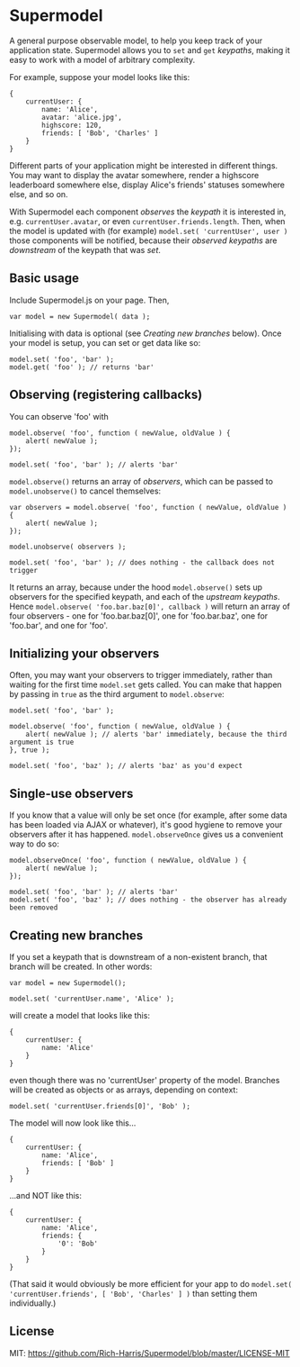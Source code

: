 Supermodel
==========

A general purpose observable model, to help you keep track of your application state. Supermodel allows you to `set` and `get` *keypaths*, making it easy to work with a model of arbitrary complexity.

For example, suppose your model looks like this:

    {
        currentUser: {
            name: 'Alice',
            avatar: 'alice.jpg',
            highscore: 120,
            friends: [ 'Bob', 'Charles' ]
        }
    }

Different parts of your application might be interested in different things. You may want to display the avatar somewhere, render a highscore leaderboard somewhere else, display Alice's friends' statuses somewhere else, and so on.

With Supermodel each component *observes* the *keypath* it is interested in, e.g. `currentUser.avatar`, or even `currentUser.friends.length`. Then, when the model is updated with (for example) `model.set( 'currentUser', user )` those components will be notified, because their *observed keypaths* are *downstream* of the keypath that was *set*.




Basic usage
-----------

Include Supermodel.js on your page. Then,

    var model = new Supermodel( data );

Initialising with data is optional (see *Creating new branches* below). Once your model is setup, you can set or get data like so:

    model.set( 'foo', 'bar' );
    model.get( 'foo' ); // returns 'bar'




Observing (registering callbacks)
---------------------------------

You can observe 'foo' with

    model.observe( 'foo', function ( newValue, oldValue ) {
        alert( newValue );
    });

    model.set( 'foo', 'bar' ); // alerts 'bar'

`model.observe()` returns an array of *observers*, which can be passed to `model.unobserve()` to cancel themselves:

    var observers = model.observe( 'foo', function ( newValue, oldValue ) {
        alert( newValue );
    });

    model.unobserve( observers );

    model.set( 'foo', 'bar' ); // does nothing - the callback does not trigger

It returns an array, because under the hood `model.observe()` sets up observers for the specified keypath, and each of the *upstream keypaths*. Hence `model.observe( 'foo.bar.baz[0]', callback )` will return an array of four observers - one for 'foo.bar.baz[0]', one for 'foo.bar.baz', one for 'foo.bar', and one for 'foo'.



Initializing your observers
---------------------------

Often, you may want your observers to trigger immediately, rather than waiting for the first time `model.set` gets called. You can make that happen by passing in `true` as the third argument to `model.observe`:

    model.set( 'foo', 'bar' );

    model.observe( 'foo', function ( newValue, oldValue ) {
        alert( newValue ); // alerts 'bar' immediately, because the third argument is true
    }, true );

    model.set( 'foo', 'baz' ); // alerts 'baz' as you'd expect



Single-use observers
--------------------

If you know that a value will only be set once (for example, after some data has been loaded via AJAX or whatever), it's good hygiene to remove your observers after it has happened. `model.observeOnce` gives us a convenient way to do so:

    model.observeOnce( 'foo', function ( newValue, oldValue ) {
        alert( newValue );
    });

    model.set( 'foo', 'bar' ); // alerts 'bar'
    model.set( 'foo', 'baz' ); // does nothing - the observer has already been removed



Creating new branches
---------------------

If you set a keypath that is downstream of a non-existent branch, that branch will be created. In other words:

    var model = new Supermodel();

    model.set( 'currentUser.name', 'Alice' );

will create a model that looks like this:

    {
        currentUser: {
            name: 'Alice'
        }
    }

even though there was no 'currentUser' property of the model. Branches will be created as objects or as arrays, depending on context:

    model.set( 'currentUser.friends[0]', 'Bob' );

The model will now look like this...

    {
        currentUser: {
            name: 'Alice',
            friends: [ 'Bob' ]
        }
    }

...and NOT like this:

    {
        currentUser: {
            name: 'Alice',
            friends: {
                '0': 'Bob'
            }
        }
    }

(That said it would obviously be more efficient for your app to do `model.set( 'currentUser.friends', [ 'Bob', 'Charles' ] )` than setting them individually.) 




License
-------

MIT: https://github.com/Rich-Harris/Supermodel/blob/master/LICENSE-MIT